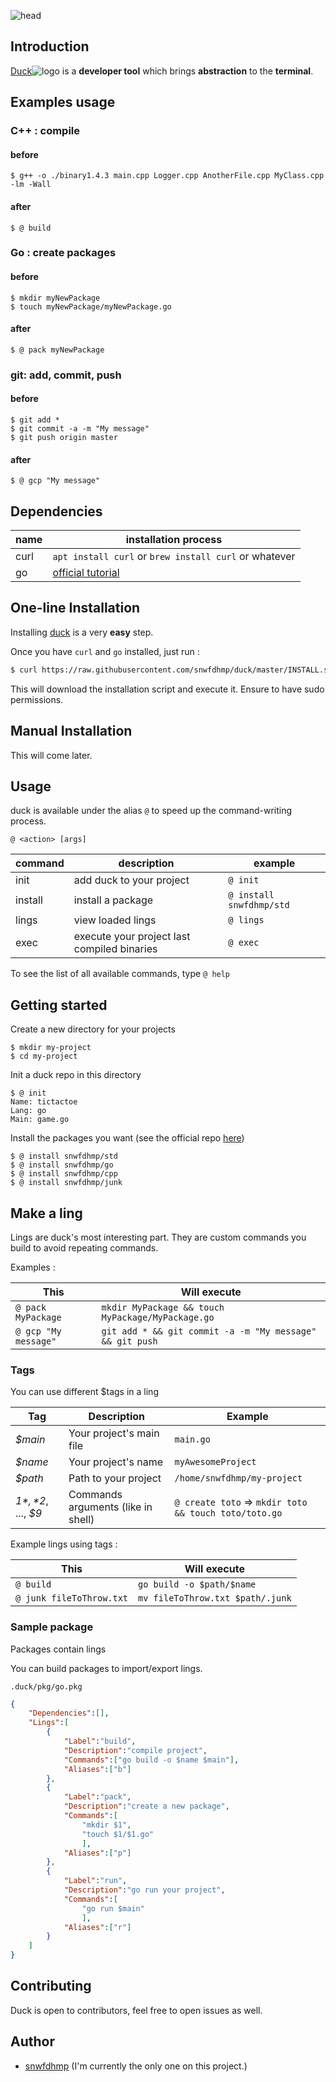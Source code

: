 ![head][head]

## Introduction

[Duck]()![logo][logo-xs] is a **developer tool** which brings **abstraction** to the **terminal**.

## Examples usage

### C++ : compile


#### before
```
$ g++ -o ./binary1.4.3 main.cpp Logger.cpp AnotherFile.cpp MyClass.cpp -lm -Wall
```

#### after

```
$ @ build
```

### Go : create packages

#### before

```
$ mkdir myNewPackage
$ touch myNewPackage/myNewPackage.go
```

#### after

```
$ @ pack myNewPackage
```

### git: add, commit, push

#### before

```
$ git add *
$ git commit -a -m "My message"
$ git push origin master
```

#### after

```
$ @ gcp "My message"
```

## Dependencies

| name | installation process |
| --- | --- |
| curl | `apt install curl` or `brew install curl` or whatever |
| go | [official tutorial](https://golang.org/doc/install) |


## One-line Installation

Installing [duck]() is a very **easy** step.

Once you have `curl` and `go` installed, just run :

```bash
$ curl https://raw.githubusercontent.com/snwfdhmp/duck/master/INSTALL.sh | bash
```

This will download the installation script and execute it. Ensure to have sudo permissions.

## Manual Installation

This will come later.

## Usage

duck is available under the alias `@` to speed up the command-writing process.

`@ <action> [args]`

| command | description | example |
| --- | --- | --- |
| init | add duck to your project | `@ init` |
| install | install a package | `@ install snwfdhmp/std` |
| lings | view loaded lings | `@ lings` |
| exec | execute your project last compiled binaries | `@ exec` |

To see the list of all available commands, type `@ help`

## Getting started

Create a new directory for your projects

```
$ mkdir my-project
$ cd my-project
```
Init a duck repo in this directory

```
$ @ init
Name: tictactoe
Lang: go
Main: game.go
```

Install the packages you want (see the official repo [here](https://github.com/snwfdhmp/duck-core))

```
$ @ install snwfdhmp/std
$ @ install snwfdhmp/go
$ @ install snwfdhmp/cpp
$ @ install snwfdhmp/junk
```

## Make a ling

Lings are duck's most interesting part.
They are custom commands you build to avoid repeating commands.

Examples :

| This | Will execute |
| --- | --- |
| `@ pack MyPackage` | `mkdir MyPackage && touch MyPackage/MyPackage.go` |
| `@ gcp "My message"` | `git add * && git commit -a -m "My message" && git push` |

### Tags

You can use different $tags in a ling

| Tag | Description | Example |
| --- | --- | --- |
| *$main* | Your project's main file | `main.go` |
| *$name* | Your project's name | `myAwesomeProject` |
| *$path* | Path to your project | `/home/snwfdhmp/my-project` |
| *$1*, *$2*, ..., *$9* | Commands arguments (like in shell) | `@ create toto` => `mkdir toto && touch toto/toto.go` |

Example lings using tags :

| This | Will execute |
| --- | --- |
| `@ build` | `go build -o $path/$name` |
| `@ junk fileToThrow.txt` | `mv fileToThrow.txt $path/.junk` |

### Sample package

Packages contain lings

You can build packages to import/export lings.

<code>.duck/pkg/go.pkg</code>

```json
{
	"Dependencies":[],
	"Lings":[
		{
			"Label":"build",
			"Description":"compile project",
			"Commands":["go build -o $name $main"],
			"Aliases":["b"]
		},
		{
			"Label":"pack",
			"Description":"create a new package",
			"Commands":[
				"mkdir $1",
				"touch $1/$1.go"
				],
			"Aliases":["p"]
		},
		{
			"Label":"run",
			"Description":"go run your project",
			"Commands":[
				"go run $main"
				],
			"Aliases":["r"]
		}
	]
}
```


## Contributing

Duck is open to contributors, feel free to open issues as well.

## Author

- [snwfdhmp](http://github.com/snwfdhmp) (I'm currently the only one on this project.)



[logo-xs]: https://www.github.com/snwfdhmp/duck/raw/master/ressources/img/logo-xs.png "Logo"
[head]: https://www.github.com/snwfdhmp/duck/raw/master/ressources/img/head.png "Head"
